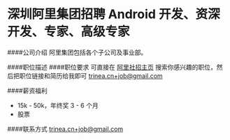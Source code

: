 深圳阿里集团招聘 Android 开发、资深开发、专家、高级专家
==========

####公司介绍
阿里集团包括各个子公司及事业部。  

####职位描述
####职位要求 
可直接在 [阿里社招主页](https://job.alibaba.com/zhaopin/position_list.htm) 搜索你感兴趣的职位，然后把职位链接和简历给我即可 [trinea.cn+job@gmail.com](mailto:trinea.cn+job@gmail.com)  

####薪资福利
- 15k - 50k，年终奖 3 - 6 个月
- 股票

####联系方式
[trinea.cn+job@gmail.com](mailto:trinea.cn+job@gmail.com)  
